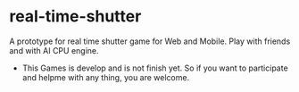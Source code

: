 real-time-shutter
=================

A prototype for real time shutter game for Web and Mobile. Play with friends and with AI CPU engine.

* This Games is develop and is not finish yet. So if you want to participate and helpme with any thing, you are welcome.

